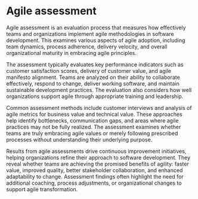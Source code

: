 # Agile assessment

Agile assessment is an evaluation process that measures how effectively teams and organizations implement agile methodologies in software development. This examines various aspects of agile adoption, including team dynamics, process adherence, delivery velocity, and overall organizational maturity in embracing agile principles.

The assessment typically evaluates key performance indicators such as customer satisfaction scores, delivery of customer value, and agile manifesto alignment. Teams are analyzed on their ability to collaborate effectively, respond to change, deliver working software, and maintain sustainable development practices. The evaluation also considers how well organizations support agile through appropriate training and leadership.

Common assessment methods include customer interviews and analysis of agile metrics for business value and technical value. These approaches help identify bottlenecks, communication gaps, and areas where agile practices may not be fully realized. The assessment examines whether teams are truly embracing agile values or merely following prescribed processes without understanding their underlying purpose.

Results from agile assessments drive continuous improvement initiatives, helping organizations refine their approach to software development. They reveal whether teams are achieving the promised benefits of agility: faster value, improved quality, better stakeholder collaboration, and enhanced adaptability to change. Assessment findings often highlight the need for additional coaching, process adjustments, or organizational changes to support agile transformation.
